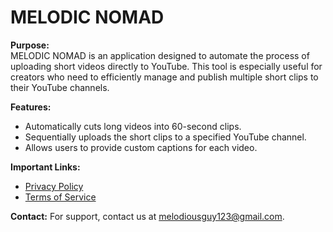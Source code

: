 # MELODIC NOMAD

**Purpose:**  
MELODIC NOMAD is an application designed to automate the process of uploading short videos directly to YouTube. This tool is especially useful for creators who need to efficiently manage and publish multiple short clips to their YouTube channels.

**Features:**
- Automatically cuts long videos into 60-second clips.
- Sequentially uploads the short clips to a specified YouTube channel.
- Allows users to provide custom captions for each video.

**Important Links:**
- [Privacy Policy](privacy-policy.md)
- [Terms of Service](terms-of-service.md)

**Contact:**
For support, contact us at melodiousguy123@gmail.com.
